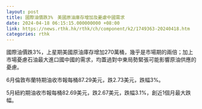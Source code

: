 ```yaml
---
layout: post
title: 國際油價跌3%　美國原油庫存增加及憂慮中國需求
date: 2024-04-18 06:15:15.000000000 +08:00
link: https://news.rthk.hk/rthk/ch/component/k2/1749363-20240418.htm
categories: rthk
---
```


國際油價跌3%，上星期美國原油庫存增加270萬桶，幾乎是市場期的兩倍；加上市場憂慮石油最大進口國中國的需求，均蓋過對中東局勢緊張可能影響原油供應的憂慮。

6月倫敦布蘭特期油收市報每桶87.29美元，跌2.73美元，跌幅3%。

5月紐約期油收市報每桶82.69美元，跌2.67美元，跌幅3.1%，創近1個月最大跌幅。
